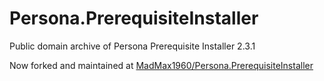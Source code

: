# Persona.PrerequisiteInstaller
 
Public domain archive of Persona Prerequisite Installer 2.3.1

Now forked and maintained at [MadMax1960/Persona.PrerequisiteInstaller](https://github.com/MadMax1960/Persona.PrerequisiteInstaller/)